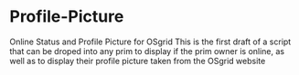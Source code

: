 # Profile-Picture
Online Status and Profile Picture for OSgrid
This is the first draft of a script that can be droped into any prim to display
if the prim owner is online, as well as to display their profile picture taken from
the OSgrid website
